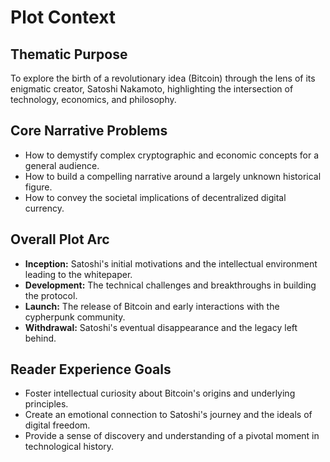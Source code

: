 # Plot Context

## Thematic Purpose

To explore the birth of a revolutionary idea (Bitcoin) through the lens of its enigmatic creator, Satoshi Nakamoto, highlighting the intersection of technology, economics, and philosophy.

## Core Narrative Problems

- How to demystify complex cryptographic and economic concepts for a general audience.
- How to build a compelling narrative around a largely unknown historical figure.
- How to convey the societal implications of decentralized digital currency.

## Overall Plot Arc

- **Inception:** Satoshi's initial motivations and the intellectual environment leading to the whitepaper.
- **Development:** The technical challenges and breakthroughs in building the protocol.
- **Launch:** The release of Bitcoin and early interactions with the cypherpunk community.
- **Withdrawal:** Satoshi's eventual disappearance and the legacy left behind.

## Reader Experience Goals

- Foster intellectual curiosity about Bitcoin's origins and underlying principles.
- Create an emotional connection to Satoshi's journey and the ideals of digital freedom.
- Provide a sense of discovery and understanding of a pivotal moment in technological history.